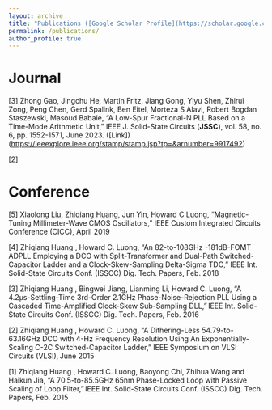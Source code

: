 ```yaml
---
layout: archive
title: "Publications ([Google Scholar Profile](https://scholar.google.com/citations?user=sa0K-EUAAAAJ&hl=en))"
permalink: /publications/
author_profile: true
---
```


Journal 
=================
[3] Zhong Gao, Jingchu He, Martin Fritz, Jiang Gong, Yiyu Shen, Zhirui Zong, Peng Chen, Gerd Spalink, Ben Eitel, Morteza S Alavi, Robert Bogdan Staszewski, Masoud Babaie, “A Low-Spur Fractional-N PLL Based on a Time-Mode Arithmetic Unit,” IEEE J. Solid-State Circuits (**JSSC**), vol. 58, no. 6, pp. 1552-1571, June 2023. ([Link])(https://ieeexplore.ieee.org/stamp/stamp.jsp?tp=&arnumber=9917492)

[2]

Conference 
==================
[5] Xiaolong Liu, Zhiqiang Huang, Jun Yin, Howard C Luong, “Magnetic-Tuning Millimeter-Wave CMOS Oscillators,” IEEE Custom Integrated Circuits Conference (CICC), April 2019  

[4] Zhiqiang Huang , Howard C. Luong, “An 82-to-108GHz -181dB-FOMT ADPLL Employing a DCO with Split-Transformer and Dual-Path Switched-Capacitor Ladder and a Clock-Skew-Sampling Delta-Sigma TDC,” IEEE Int. Solid-State Circuits Conf. (ISSCC) Dig. Tech. Papers,  Feb. 2018  

[3] Zhiqiang Huang , Bingwei Jiang, Lianming Li, Howard C. Luong, “A 4.2μs-Settling-Time 3rd-Order 2.1GHz Phase-Noise-Rejection PLL Using a Cascaded Time-Amplified Clock-Skew Sub-Sampling DLL,” IEEE Int. Solid-State Circuits Conf. (ISSCC) Dig. Tech. Papers, Feb. 2016 

[2] Zhiqiang Huang , Howard C. Luong, “A Dithering-Less 54.79-to-63.16GHz DCO with 4-Hz Frequency Resolution Using An Exponentially-Scaling C-2C Switched-Capacitor Ladder,” IEEE Symposium on VLSI Circuits (VLSI), June 2015 

[1] Zhiqiang Huang , Howard C. Luong, Baoyong Chi, Zhihua Wang and Haikun Jia, “A 70.5-to-85.5GHz 65nm Phase-Locked Loop with Passive Scaling of Loop Filter,” IEEE Int. Solid-State Circuits Conf. (ISSCC) Dig. Tech. Papers, Feb. 2015 

